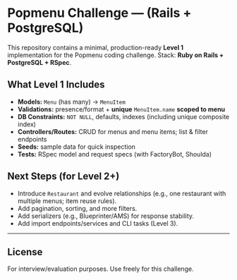 # Popmenu Challenge — (Rails + PostgreSQL)

This repository contains a minimal, production-ready **Level 1** implementation for the Popmenu coding challenge.
Stack: **Ruby on Rails + PostgreSQL + RSpec**.

## What Level 1 Includes

* **Models:** `Menu` (has many) → `MenuItem`
* **Validations:** presence/format + **unique** `MenuItem.name` **scoped to menu**
* **DB Constraints:** `NOT NULL`, defaults, indexes (including unique composite index)
* **Controllers/Routes:** CRUD for menus and menu items; list & filter endpoints
* **Seeds:** sample data for quick inspection
* **Tests:** RSpec model and request specs (with FactoryBot, Shoulda)

## Next Steps (for Level 2+)

* Introduce `Restaurant` and evolve relationships (e.g., one restaurant with multiple menus; item reuse rules).
* Add pagination, sorting, and more filters.
* Add serializers (e.g., Blueprinter/AMS) for response stability.
* Add import endpoints/services and CLI tasks (Level 3).

---

## License

For interview/evaluation purposes. Use freely for this challenge.
